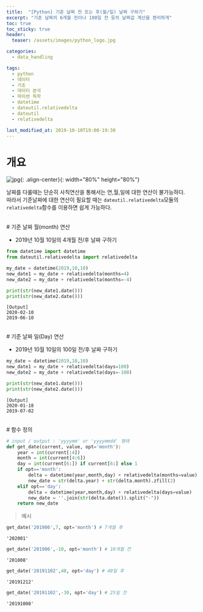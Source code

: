 ```yaml
---
title:  "[Python] 기준 날짜 전 또는 후(월/일) 날짜 구하기"
excerpt: "기준 날짜의 6개월 전이나 100일 전 등의 날짜값 계산을 편리하게"
toc: true
toc_sticky: true
header:
  teaser: /assets/images/python_logo.jpg

categories:
  - data_handling

tags:
  - python
  - 데이터
  - 기초
  - 데이터 분석
  - 파이썬 독학
  - datetime
  - dateutil.relativedelta
  - dateutil
  - relativedelta

last_modified_at: 2019-10-10T19:00-19:30
---
```


# 개요  

![jpg](/assets/images/python_logo.jpg){: .align-center}{: width="80%" height="80%"} 

날짜를 다룰때는 단순히 사칙연산을 통해서는 연,월,일에 대한 연산이 불가능하다.  
따라서 기준날짜에 대한 연산이 필요할 때는 `dateutil.relativedelta`모듈의 `relativedelta`함수를 이용하면 쉽게 가능하다.  

  
<br/>
# 기준 날짜 월(month) 연산  

- 2019년 10월 10일의 4개월 전/후 날짜 구하기  
  
  

```python
from datetime import datetime
from dateutil.relativedelta import relativedelta
```

```python
my_date = datetime(2019,10,10)
new_date1 = my_date + relativedelta(months=4)
new_date2 = my_date + relativedelta(months=-4)

print(str(new_date1.date()))
print(str(new_date2.date()))
```

```
[Output] 
2020-02-10
2019-06-10
```
  
<br/>
# 기준 날짜 일(Day) 연산  

- 2019년 10월 10일의 100일 전/후 날짜 구하기  
  

```python
my_date = datetime(2019,10,10)
new_date1 = my_date + relativedelta(days=100)
new_date2 = my_date + relativedelta(days=-100)

print(str(new_date1.date()))
print(str(new_date2.date()))
```

```
[Output] 
2020-01-18
2019-07-02
```

  
<br/>
# 함수 정의  

```python
# input / output : 'yyyymm' or 'yyyymmdd' 형태
def get_date(current, value, opt='month'):
    year = int(current[:4])
    month = int(current[4:6])
    day = int(current[6:]) if current[6:] else 1
    if opt=='month':
        delta = datetime(year,month,day) + relativedelta(months=value)
        new_date = str(delta.year) + str(delta.month).zfill(2)
    elif opt=='day':
        delta = datetime(year,month,day) + relativedelta(days=value)
        new_date = ''.join(str(delta.date()).split("-"))
    return new_date
```

   

> 예시

```python
get_date('201906',7, opt='month') # 7개월 후
```
```
'202001'
```

```python
get_date('201906',-10, opt='month') # 10개월 전
```
```
'201808'
```

```python
get_date('20191102',40, opt='day') # 40일 후
```
```
'20191212'
```

```python
get_date('20191102',-30, opt='day') # 25일 전
```
```
'20191008'
```

